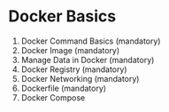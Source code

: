 Docker Basics
===============
1. Docker Command Basics (mandatory)
2. Docker Image (mandatory)
3. Manage Data in Docker (mandatory)
4. Docker Registry (mandatory)
5. Docker Networking (mandatory)
6. Dockerfile (mandatory)
7. Docker Compose